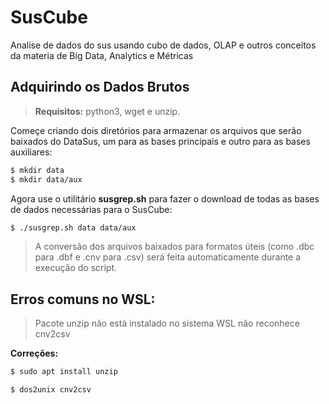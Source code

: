 # SusCube
Analise de dados do sus usando cubo de dados, OLAP e outros conceitos da materia de Big Data, Analytics e Métricas

## Adquirindo os Dados Brutos
> **Requisitos:** python3, wget e unzip.

Começe criando dois diretórios para armazenar os arquivos que serão baixados do DataSus, um para as bases principais e outro para as bases auxiliares:
```sh
$ mkdir data
$ mkdir data/aux
```
Agora use o utilitário **susgrep.sh** para fazer o download de todas as bases de dados necessárias para o SusCube:
```sh
$ ./susgrep.sh data data/aux
```
> A conversão dos arquivos baixados para formatos úteis (como .dbc para .dbf e .cnv para .csv) será feita automaticamente durante a execução do script.

## **Erros comuns no WSL:**
> Pacote unzip não está instalado no sistema
> WSL não reconhece cnv2csv

**Correções:**

```bash
$ sudo apt install unzip
```

```bash
$ dos2unix cnv2csv
```
